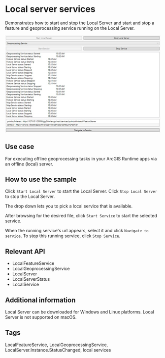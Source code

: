 # Local server services

Demonstrates how to start and stop the Local Server and start and stop a feature and geoprocessing service running on the Local Server.

![screenshot](LocalServerServices.jpg)

## Use case

For executing offline geoprocessing tasks in your ArcGIS Runtime apps via an offline (local) server.

## How to use the sample

Click `Start Local Server` to start the Local Server. Click `Stop Local Server` to stop the Local Server.

The drop down lets you to pick a local service that is available.

After browsing for the desired file, click `Start Service` to start the selected service.

When the running service's url appears, select it and click `Navigate to service`. To stop this running service, click `Stop Service`.

## Relevant API

* LocalFeatureService
* LocalGeoprocessingService
* LocalServer
* LocalServerStatus
* LocalService

## Additional information

Local Server can be downloaded for Windows and Linux platforms. Local Server is not supported on macOS.

## Tags

LocalFeatureService, LocalGeoprocessingService, LocalServer.Instance.StatusChanged, local services
